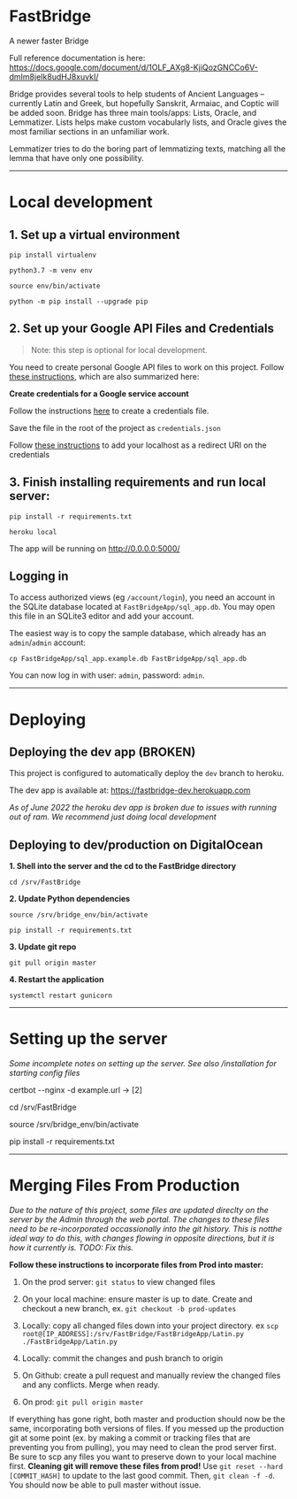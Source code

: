 # FastBridge

A newer faster Bridge

Full reference documentation is here:
https://docs.google.com/document/d/1OLF_AXg8-KjiQozGNCCo6V-dmIm8jeIk8udHJ8xuvkI/

Bridge provides several tools to help students of Ancient Languages – currently Latin and Greek, but hopefully Sanskrit, Armaiac, and Coptic will be added soon.
Bridge has three main tools/apps: Lists, Oracle, and Lemmatizer. Lists helps make custom vocabularly lists, and Oracle gives the most familiar sections in an unfamiliar work.

Lemmatizer tries to do the boring part of lemmatizing texts, matching all the lemma that have only one possibility.

---

# Local development

## 1. Set up a virtual environment

`pip install virtualenv`

`python3.7 -m venv env`

`source env/bin/activate`

`python -m pip install --upgrade pip`

## 2. Set up your Google API Files and Credentials

> Note: this step is optional for local development.

You need to create personal Google API files to work on this project. Follow [these instructions](https://developers.google.com/sheets/api/quickstart/python), which are also summarized here:

**Create credentials for a Google service account**

Follow the instructions [here](https://developers.google.com/workspace/guides/create-credentials#oauth-client-id) to create a credentials file.

Save the file in the root of the project as `credentials.json`

Follow [these instructions](https://stackoverflow.com/a/39065422) to add your localhost as a redirect URI on the credentials

## 3. Finish installing requirements and run local server:

`pip install -r requirements.txt`

`heroku local`

The app will be running on http://0.0.0.0:5000/

## Logging in

To access authorized views (eg `/account/login`), you need an account in the SQLite database located at `FastBridgeApp/sql_app.db`. You may open this file in an SQLite3 editor and add your account.

The easiest way is to copy the sample database, which already has an `admin`/`admin` account:

```
cp FastBridgeApp/sql_app.example.db FastBridgeApp/sql_app.db
```

You can now log in with user: `admin`, password: `admin`.

---
# Deploying

## Deploying the dev app (BROKEN)

This project is configured to automatically deploy the `dev` branch to heroku.

The dev app is available at: https://fastbridge-dev.herokuapp.com

*As of June 2022 the heroku dev app is broken due to issues with running out of ram. We recommend just doing local development*


## Deploying to dev/production on DigitalOcean

**1. Shell into the server and the cd to the FastBridge directory**

`cd /srv/FastBridge`

**2. Update Python dependencies**

`source /srv/bridge_env/bin/activate`

`pip install -r requirements.txt`

**3. Update git repo**

`git pull origin master`

**4. Restart the application**

`systemctl restart gunicorn`

---

# Setting up the server
*Some incomplete notes on setting up the server. See also /installation for starting config files*

certbot --nginx -d example.url -> [2]

cd /srv/FastBridge

source /srv/bridge_env/bin/activate

pip install -r requirements.txt

---

# Merging Files From Production
*Due to the nature of this project, some files are updated direclty on the server by the Admin through the web portal. The changes to these files need to be re-incorporated occassionally into the git history. This is notthe ideal way to do this, with changes flowing in opposite directions, but it is how it currently is. TODO: Fix this.*

**Follow these instructions to incorporate files from Prod into master:**

1. On the prod server: `git status` to view changed files

2. On your local machine: ensure master is up to date. Create and checkout a new branch, ex. `git checkout -b prod-updates`

3. Locally: copy all changed files down into your project directory. ex `scp root@[IP_ADDRESS]:/srv/FastBridge/FastBridgeApp/Latin.py ./FastBridgeApp/Latin.py`

4. Locally: commit the changes and push branch to origin

5. On Github: create a pull request and manually review the changed files and any conflicts. Merge when ready.

6. On prod: `git pull origin master`

If everything has gone right, both master and production should now be the same, incorporating both versions of files. If you messed up the production git at some point (ex. by making a commit or tracking files that are preventing you from pulling), you may need to clean the prod server first. Be sure to scp any files you want to preserve down to your local machine first. **Cleaning git will remove these files from prod!** Use `git reset --hard [COMMIT_HASH]` to update to the last good commit. Then, `git clean -f -d`. You should now be able to pull master without issue.
